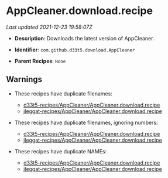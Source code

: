 # AppCleaner.download.recipe

_Last updated 2021-12-23 19:58:07Z_

- **Description**: Downloads the latest version of AppCleaner.

- **Identifier**: `com.github.d33t5.download.AppCleaner`

- **Parent Recipes**: `None`

## Warnings

- These recipes have duplicate filenames:
    - [d33t5-recipes/AppCleaner/AppCleaner.download.recipe](/autopkg-dupe-tracker/d33t5-recipes/AppCleaner/AppCleaner.download.recipe)
    - [jleggat-recipes/AppCleaner/AppCleaner.download.recipe](/autopkg-dupe-tracker/jleggat-recipes/AppCleaner/AppCleaner.download.recipe)

- These recipes have duplicate filenames, ignoring numbers:
    - [d33t5-recipes/AppCleaner/AppCleaner.download.recipe](/autopkg-dupe-tracker/d33t5-recipes/AppCleaner/AppCleaner.download.recipe)
    - [jleggat-recipes/AppCleaner/AppCleaner.download.recipe](/autopkg-dupe-tracker/jleggat-recipes/AppCleaner/AppCleaner.download.recipe)

- These recipes have duplicate NAMEs:
    - [d33t5-recipes/AppCleaner/AppCleaner.download.recipe](/autopkg-dupe-tracker/d33t5-recipes/AppCleaner/AppCleaner.download.recipe)
    - [jleggat-recipes/AppCleaner/AppCleaner.download.recipe](/autopkg-dupe-tracker/jleggat-recipes/AppCleaner/AppCleaner.download.recipe)